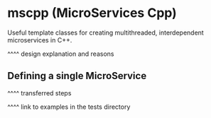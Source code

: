 # mscpp (MicroServices Cpp)

Useful template classes for creating multithreaded, interdependent microservices in C++.

^^^^ design explanation and reasons

## Defining a single MicroService

^^^^ transferred steps

^^^^ link to examples in the tests directory
